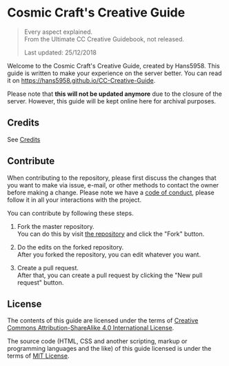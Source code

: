 # Cosmic Craft's Creative Guide
> Every aspect explained.  
> From the Ultimate CC Creative Guidebook, not released.
>
> Last updated: 25/12/2018

Welcome to the Cosmic Craft's Creative Guide, created by Hans5958. This guide is written to make your experience on the server better. You can read it on https://hans5958.github.io/CC-Creative-Guide.

Please note that **this will not be updated anymore** due to the closure of the server. However, this guide will be kept online here for archival purposes.

## Credits

See [Credits](docs/credits/index.md)

## Contribute

When contributing to the repository, please first discuss the changes that you want to make via issue, e-mail, or other methods to contact the owner before making a change. Please note we have a [code of conduct](https://github.com/Hans5958/cc-creative-guide/blob/master/CODE_OF_CONDUCT.md), please follow it in all your interactions with the project.

You can contribute by following these steps.

1. Fork the master repository.  
You can do this by visit [the repository](https://github.com/Hans5958/cc-creative-guide/) and click the "Fork" button.

2. Do the edits on the forked repository.  
After you forked the repository, you can edit whatever you want.

3. Create a pull request.  
After that, you can create a pull request by clicking the "New pull request" button.

## License

The contents of this guide are licensed under the terms of [Creative Commons Attribution-ShareAlike 4.0 International License](http://creativecommons.org/licenses/by-sa/4.0/).

The source code (HTML, CSS and another scripting, markup or programming languages and the like) of this guide licensed is under the terms of [MIT License](https://opensource.org/licenses/MIT).
